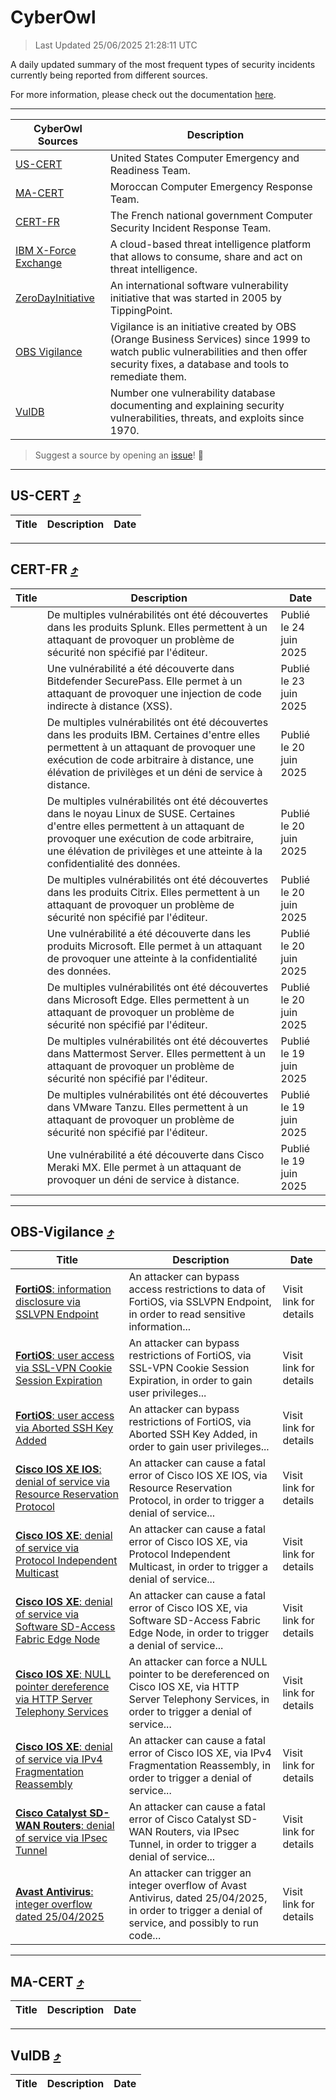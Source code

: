 
 <div id='top'></div>

# CyberOwl

 > Last Updated 25/06/2025 21:28:11 UTC
 
 A daily updated summary of the most frequent types of security incidents currently being reported from different sources.
 
 For more information, please check out the documentation [here](./docs/README.md).
 
 ---
 |CyberOwl Sources|Description|
 |---|---|
 |[US-CERT](#us-cert-arrow_heading_up)|United States Computer Emergency and Readiness Team.|
 |[MA-CERT](#ma-cert-arrow_heading_up)|Moroccan Computer Emergency Response Team.|
 |[CERT-FR](#cert-fr-arrow_heading_up)|The French national government Computer Security Incident Response Team.|
 |[IBM X-Force Exchange](#ibmcloud-arrow_heading_up)|A cloud-based threat intelligence platform that allows to consume, share and act on threat intelligence.|
 |[ZeroDayInitiative](#zerodayinitiative-arrow_heading_up)|An international software vulnerability initiative that was started in 2005 by TippingPoint.|
 |[OBS Vigilance](#obs-vigilance-arrow_heading_up)|Vigilance is an initiative created by OBS (Orange Business Services) since 1999 to watch public vulnerabilities and then offer security fixes, a database and tools to remediate them.|
 |[VulDB](#vuldb-arrow_heading_up)|Number one vulnerability database documenting and explaining security vulnerabilities, threats, and exploits since 1970.|
 
 > Suggest a source by opening an [issue](https://github.com/karimhabush/cyberowl/issues)! :raised_hands:
 ---

## US-CERT [:arrow_heading_up:](#cyberowl)

 |Title|Description|Date|
 |---|---|---|
 
 ---

## CERT-FR [:arrow_heading_up:](#cyberowl)

 |Title|Description|Date|
 |---|---|---|
 |[](https://www.cert.ssi.gouv.fr/avis/CERTFR-2025-AVI-0532/)|De multiples vulnérabilités ont été découvertes dans les produits Splunk. Elles permettent à un attaquant de provoquer un problème de sécurité non spécifié par l'éditeur.|Publié le 24 juin 2025|
 |[](https://www.cert.ssi.gouv.fr/avis/CERTFR-2025-AVI-0531/)|Une vulnérabilité a été découverte dans Bitdefender SecurePass. Elle permet à un attaquant de provoquer une injection de code indirecte à distance (XSS).|Publié le 23 juin 2025|
 |[](https://www.cert.ssi.gouv.fr/avis/CERTFR-2025-AVI-0530/)|De multiples vulnérabilités ont été découvertes dans les produits IBM. Certaines d'entre elles permettent à un attaquant de provoquer une exécution de code arbitraire à distance, une élévation de privilèges et un déni de service à distance.|Publié le 20 juin 2025|
 |[](https://www.cert.ssi.gouv.fr/avis/CERTFR-2025-AVI-0529/)|De multiples vulnérabilités ont été découvertes dans le noyau Linux de SUSE. Certaines d'entre elles permettent à un attaquant de provoquer une exécution de code arbitraire, une élévation de privilèges et une atteinte à la confidentialité des données.|Publié le 20 juin 2025|
 |[](https://www.cert.ssi.gouv.fr/avis/CERTFR-2025-AVI-0528/)|De multiples vulnérabilités ont été découvertes dans les produits Citrix. Elles permettent à un attaquant de provoquer un problème de sécurité non spécifié par l'éditeur.|Publié le 20 juin 2025|
 |[](https://www.cert.ssi.gouv.fr/avis/CERTFR-2025-AVI-0527/)|Une vulnérabilité a été découverte dans les produits Microsoft. Elle permet à un attaquant de provoquer une atteinte à la confidentialité des données.|Publié le 20 juin 2025|
 |[](https://www.cert.ssi.gouv.fr/avis/CERTFR-2025-AVI-0526/)|De multiples vulnérabilités ont été découvertes dans Microsoft Edge. Elles permettent à un attaquant de provoquer un problème de sécurité non spécifié par l'éditeur.|Publié le 20 juin 2025|
 |[](https://www.cert.ssi.gouv.fr/avis/CERTFR-2025-AVI-0525/)|De multiples vulnérabilités ont été découvertes dans Mattermost Server. Elles permettent à un attaquant de provoquer un problème de sécurité non spécifié par l'éditeur.|Publié le 19 juin 2025|
 |[](https://www.cert.ssi.gouv.fr/avis/CERTFR-2025-AVI-0524/)|De multiples vulnérabilités ont été découvertes dans VMware Tanzu. Elles permettent à un attaquant de provoquer un problème de sécurité non spécifié par l'éditeur.|Publié le 19 juin 2025|
 |[](https://www.cert.ssi.gouv.fr/avis/CERTFR-2025-AVI-0523/)|Une vulnérabilité a été découverte dans Cisco Meraki MX. Elle permet à un attaquant de provoquer un déni de service à distance.|Publié le 19 juin 2025|
 
 ---

## OBS-Vigilance [:arrow_heading_up:](#cyberowl)

 |Title|Description|Date|
 |---|---|---|
 |[<a href="https://vigilance.fr/vulnerability/FortiOS-information-disclosure-via-SSLVPN-Endpoint-47392" class="noirorange"><b>FortiOS</b>: information disclosure via SSLVPN Endpoint</a>](https://vigilance.fr/vulnerability/FortiOS-information-disclosure-via-SSLVPN-Endpoint-47392)|An attacker can bypass access restrictions to data of FortiOS, via SSLVPN Endpoint, in order to read sensitive information...|Visit link for details|
 |[<a href="https://vigilance.fr/vulnerability/FortiOS-user-access-via-SSL-VPN-Cookie-Session-Expiration-47391" class="noirorange"><b>FortiOS</b>: user access via SSL-VPN Cookie Session Expiration</a>](https://vigilance.fr/vulnerability/FortiOS-user-access-via-SSL-VPN-Cookie-Session-Expiration-47391)|An attacker can bypass restrictions of FortiOS, via SSL-VPN Cookie Session Expiration, in order to gain user privileges...|Visit link for details|
 |[<a href="https://vigilance.fr/vulnerability/FortiOS-user-access-via-Aborted-SSH-Key-Added-47388" class="noirorange"><b>FortiOS</b>: user access via Aborted SSH Key Added</a>](https://vigilance.fr/vulnerability/FortiOS-user-access-via-Aborted-SSH-Key-Added-47388)|An attacker can bypass restrictions of FortiOS, via Aborted SSH Key Added, in order to gain user privileges...|Visit link for details|
 |[<a href="https://vigilance.fr/vulnerability/Cisco-IOS-XE-IOS-denial-of-service-via-Resource-Reservation-Protocol-45228" class="noirorange"><b>Cisco IOS XE  IOS</b>: denial of service via Resource Reservation Protocol</a>](https://vigilance.fr/vulnerability/Cisco-IOS-XE-IOS-denial-of-service-via-Resource-Reservation-Protocol-45228)|An attacker can cause a fatal error of Cisco IOS XE  IOS, via Resource Reservation Protocol, in order to trigger a denial of service...|Visit link for details|
 |[<a href="https://vigilance.fr/vulnerability/Cisco-IOS-XE-denial-of-service-via-Protocol-Independent-Multicast-45227" class="noirorange"><b>Cisco IOS XE</b>: denial of service via Protocol Independent Multicast</a>](https://vigilance.fr/vulnerability/Cisco-IOS-XE-denial-of-service-via-Protocol-Independent-Multicast-45227)|An attacker can cause a fatal error of Cisco IOS XE, via Protocol Independent Multicast, in order to trigger a denial of service...|Visit link for details|
 |[<a href="https://vigilance.fr/vulnerability/Cisco-IOS-XE-denial-of-service-via-Software-SD-Access-Fabric-Edge-Node-45226" class="noirorange"><b>Cisco IOS XE</b>: denial of service via Software SD-Access Fabric Edge Node</a>](https://vigilance.fr/vulnerability/Cisco-IOS-XE-denial-of-service-via-Software-SD-Access-Fabric-Edge-Node-45226)|An attacker can cause a fatal error of Cisco IOS XE, via Software SD-Access Fabric Edge Node, in order to trigger a denial of service...|Visit link for details|
 |[<a href="https://vigilance.fr/vulnerability/Cisco-IOS-XE-NULL-pointer-dereference-via-HTTP-Server-Telephony-Services-45225" class="noirorange"><b>Cisco IOS XE</b>: NULL pointer dereference via HTTP Server Telephony Services</a>](https://vigilance.fr/vulnerability/Cisco-IOS-XE-NULL-pointer-dereference-via-HTTP-Server-Telephony-Services-45225)|An attacker can force a NULL pointer to be dereferenced on Cisco IOS XE, via HTTP Server Telephony Services, in order to trigger a denial of service...|Visit link for details|
 |[<a href="https://vigilance.fr/vulnerability/Cisco-IOS-XE-denial-of-service-via-IPv4-Fragmentation-Reassembly-45224" class="noirorange"><b>Cisco IOS XE</b>: denial of service via IPv4 Fragmentation Reassembly</a>](https://vigilance.fr/vulnerability/Cisco-IOS-XE-denial-of-service-via-IPv4-Fragmentation-Reassembly-45224)|An attacker can cause a fatal error of Cisco IOS XE, via IPv4 Fragmentation Reassembly, in order to trigger a denial of service...|Visit link for details|
 |[<a href="https://vigilance.fr/vulnerability/Cisco-Catalyst-SD-WAN-Routers-denial-of-service-via-IPsec-Tunnel-45220" class="noirorange"><b>Cisco Catalyst SD-WAN Routers</b>: denial of service via IPsec Tunnel</a>](https://vigilance.fr/vulnerability/Cisco-Catalyst-SD-WAN-Routers-denial-of-service-via-IPsec-Tunnel-45220)|An attacker can cause a fatal error of Cisco Catalyst SD-WAN Routers, via IPsec Tunnel, in order to trigger a denial of service...|Visit link for details|
 |[<a href="https://vigilance.fr/vulnerability/Avast-Antivirus-integer-overflow-dated-25-04-2025-46968" class="noirorange"><b>Avast Antivirus</b>: integer overflow dated 25/04/2025</a>](https://vigilance.fr/vulnerability/Avast-Antivirus-integer-overflow-dated-25-04-2025-46968)|An attacker can trigger an integer overflow of Avast Antivirus, dated 25/04/2025, in order to trigger a denial of service, and possibly to run code...|Visit link for details|
 
 ---

## MA-CERT [:arrow_heading_up:](#cyberowl)

 |Title|Description|Date|
 |---|---|---|
 
 ---

## VulDB [:arrow_heading_up:](#cyberowl)

 |Title|Description|Date|
 |---|---|---|
 